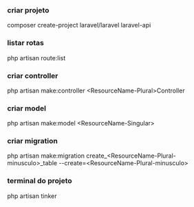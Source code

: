 ### criar projeto

composer create-project laravel/laravel laravel-api

### listar rotas

php artisan route:list

### criar controller

php artisan make:controller \<ResourceName-Plural>Controller

### criar model

php artisan make:model \<ResourceName-Singular>

### criar migration

php artisan make:migration create\_\<ResourceName-Plural-minusculo>\_table --create=\<ResourceName-Plural-minusculo>

### terminal do projeto

php artisan tinker
